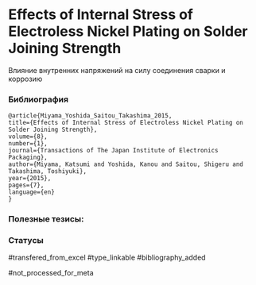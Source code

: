 # Effects of Internal Stress of Electroless Nickel Plating on Solder Joining Strength

Влияние внутренних напряжений на силу соединения сварки и коррозию

### Библиография
```
@article{Miyama_Yoshida_Saitou_Takashima_2015,
title={Effects of Internal Stress of Electroless Nickel Plating on Solder Joining Strength},
volume={8},
number={1},
journal={Transactions of The Japan Institute of Electronics Packaging},
author={Miyama, Katsumi and Yoshida, Kanou and Saitou, Shigeru and Takashima, Toshiyuki},
year={2015},
pages={7},
language={en}
}
```

### Полезные тезисы:

### Статусы
#transfered_from_excel 
#type_linkable
#bibliography_added

#not_processed_for_meta
